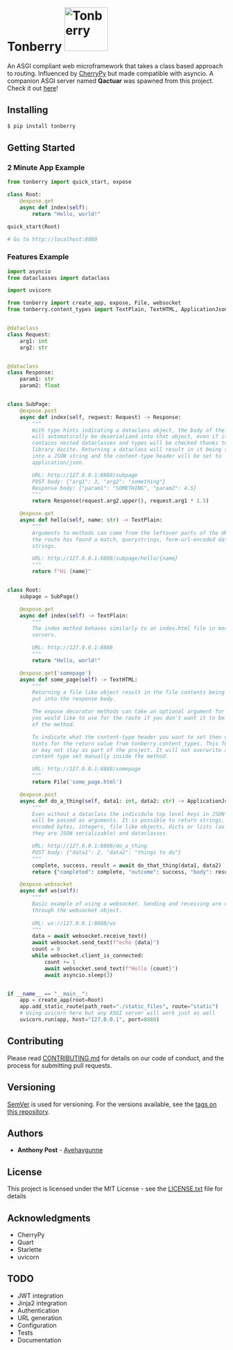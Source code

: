 # Tonberry <img src="https://raw.githubusercontent.com/Ayehavgunne/Tonberry/master/Tonberry.png" width="100" title="Tonberry">

An ASGI compliant web microframework that takes a class based approach to
routing. Influenced by [CherryPy](https://cherrypy.org/) but made compatible
with asyncio. A companion ASGI server named **Qactuar** was spawned from this
project. Check it out [here](https://github.com/Ayehavgunne/Qactuar)!

## Installing

```bash
$ pip install tonberry
```

## Getting Started

### 2 Minute App Example

```python
from tonberry import quick_start, expose

class Root:
    @expose.get
    async def index(self):
        return "Hello, world!"

quick_start(Root)

# Go to http://localhost:8080
```

### Features Example

```python
import asyncio
from dataclasses import dataclass

import uvicorn

from tonberry import create_app, expose, File, websocket
from tonberry.content_types import TextPlain, TextHTML, ApplicationJson


@dataclass
class Request:
    arg1: int
    arg2: str


@dataclass
class Response:
    param1: str
    param2: float


class SubPage:
    @expose.post
    async def index(self, request: Request) -> Response:
        """
        With type hints indicating a dataclass object, the body of the request
        will automatically be deserialized into that object, even if it
        contains nested dataclasses and types will be checked thanks to the
        library dacite. Returning a dataclass will result in it being serialized
        into a JSON string and the content-type header will be set to
        application/json.

        URL: http://127.0.0.1:8888/subpage
        POST body: {"arg1": 3, "arg2": "something"}
        Response body: {"param1": "SOMETHING", "param2": 4.5}
        """
        return Response(request.arg2.upper(), request.arg1 * 1.5)

    @expose.get
    async def hello(self, name: str) -> TextPlain:
        """
        Arguments to methods can come from the leftover parts of the URI after
        the route has found a match, querystrings, form-url-encoded data or json
        strings.

        URL: http://127.0.0.1:8888/subpage/hello/{name}
        """
        return f"Hi {name}"


class Root:
    subpage = SubPage()

    @expose.get
    async def index(self) -> TextPlain:
        """
        The index method behaves similarly to an index.html file in most web
        servers.

        URL: http://127.0.0.1:8888
        """
        return "Hello, world!"

    @expose.get('somepage')
    async def some_page(self) -> TextHTML:
        """
        Returning a file like object result in the file contents being read and
        put into the response body.

        The expose decorator methods can take an optional argument for the name
        you would like to use for the route if you don't want it to be the name
        of the method.

        To indicate what the content-type header you want to set then use a type
        hints for the return value from tonberry.content_types. This feature may
        or may not stay as part of the project. It will not overwrite any
        content type set manually inside the method.

        URL: http://127.0.0.1:8888/somepage
        """
        return File('some_page.html')

    @expose.post
    async def do_a_thing(self, data1: int, data2: str) -> ApplicationJson:
        """
        Even without a dataclass the individule top level keys in JSON object
        will be passed as arguments. It is possible to return strings, UTF-8
        encoded bytes, integers, file like objects, dicts or lists (as long as
        they are JSON serializable) and dataclasses.

        URL: http://127.0.0.1:8888/do_a_thing
        POST body: {"data1": 2, "data2": "things to do"}
        """
        complete, success, result = await do_that_thing(data1, data2)
        return {"completed": complete, "outcome": success, "body": result}

    @expose.websocket
    async def ws(self):
        """
        Basic example of using a websocket. Sending and receiving are done
        through the websocket object.
        
        URL: ws://127.0.0.1:8888/ws
        """
        data = await websocket.receive_text()
        await websocket.send_text(f"echo {data}")
        count = 0
        while websocket.client_is_connected:
            count += 1
            await websocket.send_text(f"Hello {count}")
            await asyncio.sleep(3)


if __name__ == "__main__":
    app = create_app(root=Root)
    app.add_static_route(path_root="./static_files", route="static")
    # Using uvicorn here but any ASGI server will work just as well
    uvicorn.run(app, host="127.0.0.1", port=8888)
```

## Contributing

Please read [CONTRIBUTING.md](CONTRIBUTING.md) for details on our code of
conduct, and the process for submitting pull requests.

## Versioning

[SemVer](http://semver.org/) is used for versioning. For the versions available,
see the [tags on this repository](https://github.com/Ayehavgunne/Tonberry/tags).

## Authors

* **Anthony Post** - [Ayehavgunne](https://github.com/Ayehavgunne)

## License

This project is licensed under the MIT License - see the
[LICENSE.txt](LICENSE.txt) file for details

## Acknowledgments

* CherryPy
* Quart
* Starlette
* uvicorn

## TODO
- JWT integration
- Jinja2 integration
- Authentication
- URL generation
- Configuration
- Tests
- Documentation
